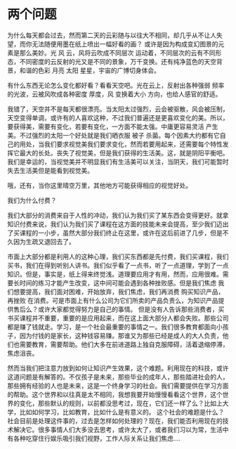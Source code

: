 # 两个问题

为什么每天都会过去，然而第二天的云彩随与以往大不相同，却几乎从不让人失望，而你无法随便用墨在纸上喷出一幅好看的画？
或许是因为构成变幻图景的元素是那么美妙。光 风 云，风将云吹成不同层次 运动着，不同层次的云有不同形态，不同密度的云反射的光又是不同的景象，万千变换。还有纯净蓝色的天空背景，和谐的色彩 月亮 太阳  星星，宇宙的广博切身体会。

有什么东西无论怎么变化都好看？看看天空吧。光在云上，反射出各种强弱 频率的光波，云被风吹成各种密度 厚度，风 变换着大小 方向，也给人感官的舒适。

我错了，天空并不是每天都很漂亮。当太阳太过强烈，云会被驱散，风会被压制，天空变得单调，或许有的人喜欢这种，不过我们普遍还是更喜欢变化的美。所以，要获得美，需要有变化，若要有变化，一方面不能太强。中庸更容易灵活 产生美。不过强烈的太阳一个好处就是我们晒衣服 被子 杀菌。每个因素大约都有它自己的用处，当我们要求视觉美我们要求变化，然而若要用起来，还需要每个特性发挥它最大的长处。丧失了视觉美，但是我们获得的生活美。这，就是阴阳平衡吧。我们是幸运的，当视觉美并不明显我们有生活美可以关注，当阴天，我们可能暂时失去生活美但是能看到视觉美。

哦，还有，当你这里晴空万里，其他地方可能获得相应的视觉好处。

我们为什么付费？

我们大部分的消费来自于人性的冲动，我们认为我们买了某东西会变得更好。就拿知识付费来说，我们认为我们买了课程在这方面的技能未来会提高，至少我们迈出了买课程的一小步，虽然大部分我们终止在这里，或许在这后前进了几步，但是不久因为生疏又退回去了。

市面上大部分都是利用人的这种心理，我们买东西都是先付费，我们买课程，我们买书，我们在得到听别人讲书。我们似乎看了一点书，听了一点道理，学到了一点知识。但是，事实是，纸上得来终觉浅。道理要应用才有用，然而，应用很难。需要长时间的练习才能产生改变，这中间可能会遇到各种挫败感。但是我们焦虑 我们想要提高，我们面对困难，开始放弃，我们焦虑，我们再消费 购买知识产品，再挫败 在消费。可是市面上有什么公司为它们所卖的产品负责么，为知识产品提供售后么？或许大家都觉得努力是自己的事情。
但是没有人告诉那些消费者，买书买课程并不重要，重要的是应用起来，而在这上面大部分人都会失败。那些公司都是赚了钱就走。学习，是一个社会最重要的事情之一。我们很多教育都面向小孩子，因为付钱的是家长，这种钱容易赚。那谁又为那些已经是成人的大人负责，他们也需要教育，需要帮助。他们大多在前进道路上独自克服障碍，活着退缩停滞，焦虑沮丧。

然而当我们把注意力放到如何让知识产生效果，这个难题。利用现在的科技，或许这道问题是有解答的。不仅孩子是未来，那些毕业的成年人，那些踏进社会的人，那些拥有经验的人也是未来，这是一个终身学习的社会。我们需要提供在学习方面的帮助。这个世界和以往真是太不相同，我想我要开始慢慢看看这个世界，这个世界的变化，那些默认的规则，以前都没思考过，现在，它们还一样了么？比如上大学，比如如何学习，比如教育，比如什么是有意义的。
这个社会的难题是什么？社会目前是处理这件事的，过去是怎样如何处理的？现在，我们能否利用现在的技术解决它。很多事情人们大多没去思考，或许太大了，或者我们习以为常，生活中有各种吃穿住行娱乐吸引我们视野，工作人际关系让我们焦虑….